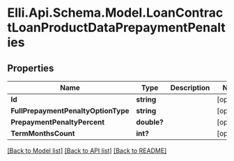 # Elli.Api.Schema.Model.LoanContractLoanProductDataPrepaymentPenalties
## Properties

Name | Type | Description | Notes
------------ | ------------- | ------------- | -------------
**Id** | **string** |  | [optional] 
**FullPrepaymentPenaltyOptionType** | **string** |  | [optional] 
**PrepaymentPenaltyPercent** | **double?** |  | [optional] 
**TermMonthsCount** | **int?** |  | [optional] 

[[Back to Model list]](../README.md#documentation-for-models) [[Back to API list]](../README.md#documentation-for-api-endpoints) [[Back to README]](../README.md)

